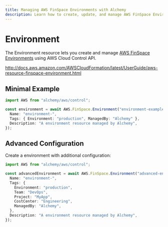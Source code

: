 ```yaml
---
title: Managing AWS FinSpace Environments with Alchemy
description: Learn how to create, update, and manage AWS FinSpace Environments using Alchemy Cloud Control.
---
```


# Environment

The Environment resource lets you create and manage [AWS FinSpace Environments](https://docs.aws.amazon.com/finspace/latest/userguide/) using AWS Cloud Control API.

http://docs.aws.amazon.com/AWSCloudFormation/latest/UserGuide/aws-resource-finspace-environment.html

## Minimal Example

```ts
import AWS from "alchemy/aws/control";

const environment = await AWS.FinSpace.Environment("environment-example", {
  Name: "environment-",
  Tags: { Environment: "production", ManagedBy: "Alchemy" },
  Description: "A environment resource managed by Alchemy",
});
```

## Advanced Configuration

Create a environment with additional configuration:

```ts
import AWS from "alchemy/aws/control";

const advancedEnvironment = await AWS.FinSpace.Environment("advanced-environment", {
  Name: "environment-",
  Tags: {
    Environment: "production",
    Team: "DevOps",
    Project: "MyApp",
    CostCenter: "Engineering",
    ManagedBy: "Alchemy",
  },
  Description: "A environment resource managed by Alchemy",
});
```

